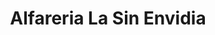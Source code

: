 ---
title: "Alfareria La Sin Envidia"
url: /melipilla-pomaire/alfareria-la-sin-envidia/
shop: Töpferei
---
